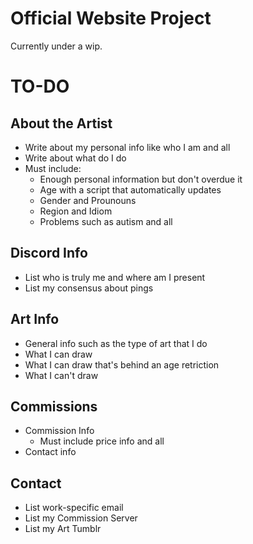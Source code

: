 # Official Website Project
Currently under a wip.

# TO-DO

## About the Artist

- Write about my personal info like who I am and all
- Write about what do I do
- Must include:
  - Enough personal information but don't overdue it
  - Age with a script that automatically updates
  - Gender and Prounouns
  - Region and Idiom
  - Problems such as autism and all

## Discord Info

- List who is truly me and where am I present
- List my consensus about pings

## Art Info

- General info such as the type of art that I do
- What I can draw
- What I can draw that's behind an age retriction 
- What I can't draw 

## Commissions

- Commission Info
  - Must include price info and all
- Contact info

## Contact

- List work-specific email
- List my Commission Server
- List my Art Tumblr
